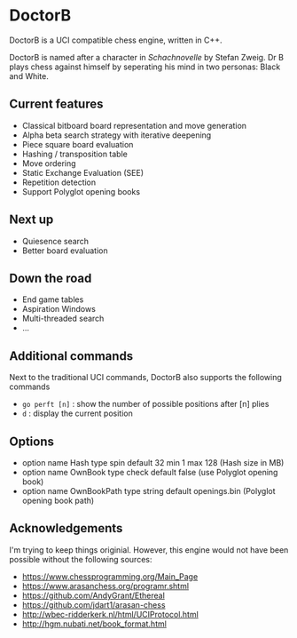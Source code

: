 # DoctorB

DoctorB is a UCI compatible chess engine, written in C++.

DoctorB is named after a character in *Schachnovelle* by Stefan Zweig. Dr B plays chess against himself by seperating his mind in two personas: Black and White.

## Current features
* Classical bitboard board representation and move generation
* Alpha beta search strategy with iterative deepening
* Piece square board evaluation
* Hashing / transposition table
* Move ordering
* Static Exchange Evaluation (SEE)
* Repetition detection
* Support Polyglot opening books

## Next up
* Quiesence search
* Better board evaluation

## Down the road
* End game tables
* Aspiration Windows
* Multi-threaded search
* ...

## Additional commands
Next to the traditional UCI commands, DoctorB also supports the following commands
* `go perft [n]` : show the number of possible positions after [n] plies
* `d` : display the current position

## Options
* option name Hash type spin default 32 min 1 max 128 (Hash size in MB)
* option name OwnBook type check default false (use Polyglot opening book)
* option name OwnBookPath type string default openings.bin (Polyglot opening book path)

## Acknowledgements
I'm trying to keep things originial. However, this engine would not have been possible without the following sources:
* https://www.chessprogramming.org/Main_Page
* https://www.arasanchess.org/programr.shtml
* https://github.com/AndyGrant/Ethereal
* https://github.com/jdart1/arasan-chess
* http://wbec-ridderkerk.nl/html/UCIProtocol.html
* http://hgm.nubati.net/book_format.html


